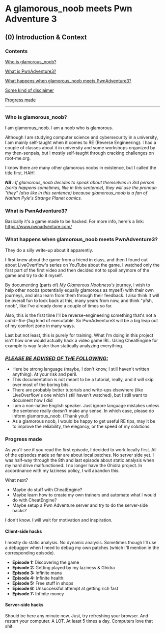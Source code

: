# A glamorous_noob meets Pwn Adventure 3

##  (0) Introduction & Context

### Contents

[Who is glamorous_noob?](#who-is-glamorous_noob)

[What is PwnAdventure3?](#what-is-pwnadventure3)

[What happens when glamorous_noob meets PwnAdventure3?](#what-happens-when-glamorous_noob-meets-pwnadventure3)

[Some kind of disclaimer](#please-be-advised-of-the-following)

[Progress made](#progress-made)

------

### Who is glamorous_noob? 

I am glamorous_noob. I am a noob who is glamorous.

Although I am studying computer science and cybersecurity in a university, I am mainly self-taught when it comes to RE (Reverse Engineering). I had a couple of classes about it in university and some workshops organized by my then-senpais, but I mostly self-taught through cracking challenges on root-me.org.

I know there are many other glamorous noobs in existence, but I called the title first. HAH!

***NB :*** *If glamorous_noob decides to speak about themselves in 3rd person (sorta happens sometimes, like in this sentence), they will use the pronoun "they" (also like in this sentence) because glamorous_noob is a fan of Nathan Pyle's Strange Planet comics.*

### What is PwnAdventure3?

Basically it's a game made to be hacked. For more info, here's a link: https://www.pwnadventure.com/

### What happens when glamorous_noob meets PwnAdventure3?

They do a silly write-up about it apparently. 

I first knew about the game from a friend in class, and then I found out about LiveOverflow's series on YouTube about the game. I watched only the first part of the first video and then decided not to spoil anymore of the game and try to do it myself.

By documenting (parts of) *My Glamorous Noobness's* journey, I wish to help other noobs (potentially equally glamorous as myself) with their own journeys, and also learn from them through their feedback.
I also think it will be overall fun to look back at this, many years from now, and think "pfsh, noob", like I've already done a couple of times so far.

Also, this is the first time I'll be reverse-engineering something that's not a *catch-the-flag* kind of executable. So PwnAdventure3 will be a big leap out of my comfort zone in many ways.

Last but not least, this is purely for training. What I'm doing in this project isn't how one would actually hack a video game IRL. Using CheatEngine for example is way faster than statically analyzing everything.

### *<u>PLEASE BE ADVISED OF THE FOLLOWING:</u>*

- Here be strong language (maybe, I don't know, I still haven't written anything). At your risk and peril.
- This documentation is not meant to be a tutorial, really, and it will skip over most of the boring bits.
- There are probably better tutorials and write-ups elsewhere (like LiveOverflow's one which I still haven't watched), but I still want to document how I did
- I am a non-native English speaker. Just ignore language mistakes unless the sentence really doesn't make any sense. In which case, please do inform glamorous_noob. (Thank you!)
- As a glamorous noob, I would be happy to get useful RE tips, may it be to improve the reliability, the elegancy, or the speed of my solutions.

### Progress made

As you'll see if you read the first episode, I decided to work locally first. All of the episodes made so far are about local patches. No server side yet.
I was half-way through the 8th and last episode about static analysis when my hard drive malfunctioned. I no longer have the Ghidra project. In accordnance with my laziness policy, I will abandon this. 

What next?

- Maybe do stuff with CheatEngine?
- Maybe learn how to create my own trainers and automate what I would do with CheatEngine?
- Maybe setup a Pwn Adventure server and try to do the server-side hacks?

I don't know. I will wait for motivation and inspiration.

#### Client-side hacks

I mostly do static analysis. No dynamic analysis. Sometimes though I'll use a debugger when I need to debug my own patches (which I'll mention in the corresponding episode).

- **Episode 1:** Discovering the game
- **Episode 2:** Getting played by my laziness & Ghidra
- **Episode 3:** Infinite mana
- **Episode 4:** Infinite health
- **Episode 5:** Free stuff in shops
- **Episode 6:** Unsuccessful attempt at getting rich fast
- **Episode 7:** Infinite money

#### Server-side hacks

Should be here any minute now. Just, try refreshing your browser. And restart your computer. A LOT. At least 5 times a day. Computers love that shit.



